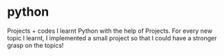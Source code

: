# python
Projects + codes
I learnt Python with the help of Projects. For every new topic I learnt, I implemented a small project so that I could have a stronger grasp on the topics!
